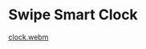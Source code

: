 # Swipe Smart Clock

[clock.webm](https://github.com/avinashtare/dev-explorer/assets/88629099/5e77691c-c435-4d5e-86c2-f99e8d30203a)
